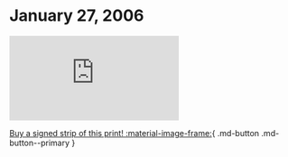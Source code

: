 # January 27, 2006

![](https://www.achewood.com/comic.php?date=01272006)

[Buy a signed strip of this print! :material-image-frame:](https://achewood-holiday-pop-up.myshopify.com/products/strip#01272006){ .md-button .md-button--primary }
